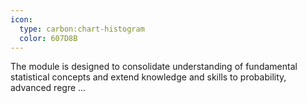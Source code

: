 ```yaml
---
icon:
  type: carbon:chart-histogram
  color: 607D8B
---
```


The module is designed to consolidate understanding of fundamental statistical concepts and extend knowledge and skills to probability, advanced regre ... 
